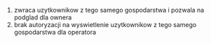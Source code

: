 1. zwraca uzytkownikow z tego samego gospodarstwa i pozwala na podglad dla ownera
2. brak autoryzacji na wyswietlenie uzytkownikow z tego samego gospodarstwa dla operatora
